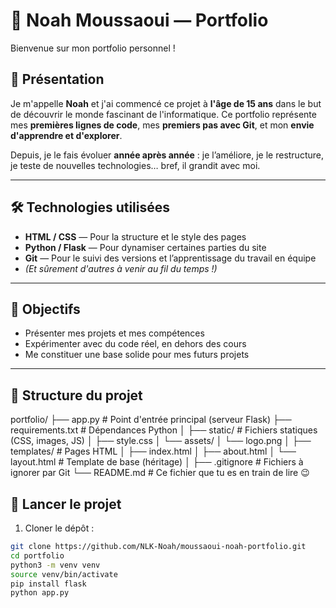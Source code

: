 # 🎨 Noah Moussaoui — Portfolio

Bienvenue sur mon portfolio personnel !

## 🌟 Présentation

Je m'appelle **Noah** et j'ai commencé ce projet à **l'âge de 15 ans** dans le but de découvrir le monde fascinant de l'informatique. Ce portfolio représente mes **premières lignes de code**, mes **premiers pas avec Git**, et mon **envie d'apprendre et d'explorer**.

Depuis, je le fais évoluer **année après année** : je l’améliore, je le restructure, je teste de nouvelles technologies… bref, il grandit avec moi.

---

## 🛠️ Technologies utilisées

- **HTML / CSS** — Pour la structure et le style des pages
- **Python / Flask** — Pour dynamiser certaines parties du site
- **Git** — Pour le suivi des versions et l’apprentissage du travail en équipe
- *(Et sûrement d'autres à venir au fil du temps !)*

---

## 🚀 Objectifs

- Présenter mes projets et mes compétences
- Expérimenter avec du code réel, en dehors des cours
- Me constituer une base solide pour mes futurs projets

---

## 📁 Structure du projet

portfolio/
├── app.py                  # Point d'entrée principal (serveur Flask)
├── requirements.txt        # Dépendances Python
│
├── static/                 # Fichiers statiques (CSS, images, JS)
│   ├── style.css
│   └── assets/
│       └── logo.png
│
├── templates/              # Pages HTML
│   ├── index.html
│   ├── about.html
│   └── layout.html         # Template de base (héritage)
│
├── .gitignore              # Fichiers à ignorer par Git
└── README.md               # Ce fichier que tu es en train de lire 😉

## 🔧 Lancer le projet

1. Cloner le dépôt :

```bash
git clone https://github.com/NLK-Noah/moussaoui-noah-portfolio.git
cd portfolio
python3 -m venv venv
source venv/bin/activate
pip install flask
python app.py
```
